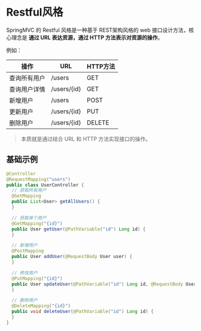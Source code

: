 # Restful风格

SpringMVC 的 Restful 风格是一种基于 REST架构风格的 web 接口设计方法，核心理念是 **通过 URL 表达资源，通过 HTTP 方法表示对资源的操作**。

例如：

| 操作         | URL         | HTTP方法 |
| ------------ | ----------- | -------- |
| 查询所有用户 | /users      | GET      |
| 查询用户详情 | /users/{id} | GET      |
| 新增用户     | /users      | POST     |
| 更新用户     | /users/{id} | PUT      |
| 删除用户     | /users/{id} | DELETE   |

>本质就是通过结合 URL 和 HTTP 方法实现接口的操作。



## 基础示例

```java
@Controller
@RequestMapping("users")
public class UserController {
  // 获取所有用户
  @GetMapping
  public List<User> getAllUsers() {
  }

  // 获取单个用户
  @GetMapping("{id}")
  public User getUser(@PathVariable("id") Long id) {
  }

  // 新增用户
  @PostMapping
  public User addUser(@RequestBody User user) {
  }

  // 修改用户
  @PutMapping("{id}")
  public User updateUser(@PathVariable("id") Long id, @RequestBody User user) {
  }

  // 删除用户
  @DeleteMapping("{id}")
  public void deleteUser(@PathVariable("id") Long id) {
  }
}
```

